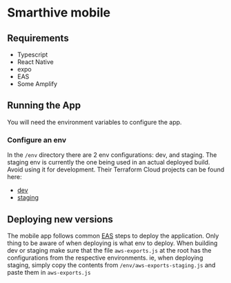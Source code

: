 # Smarthive mobile

## Requirements
- Typescript
- React Native
- expo
- EAS
- Some Amplify

## Running the App
You will need the environment variables to configure the app. 

### Configure an env
In the `/env` directory there are 2 env configurations: dev, and staging. The staging env is currently the one being used in an actual deployed build. Avoid using it for development. Their Terraform Cloud projects can be found here:

- [dev](https://app.terraform.io/app/smarthive-appdev/workspaces?project=prj-4iByohTdPyPnHLuZ)
- [staging](https://app.terraform.io/app/smarthive-appdev/workspaces?project=prj-PrkSrWSp2f1iDyhU)


## Deploying new versions
The mobile app follows common [EAS](https://docs.expo.dev/eas/) steps to deploy the application. Only thing to be aware of when deploying is what env to deploy. When building dev or staging make sure that the file `aws-exports.js` at the root has the configurations from the respective environments. ie, when deploying staging, simply copy the contents from `/env/aws-exports-staging.js` and paste them in `aws-exports.js` 

